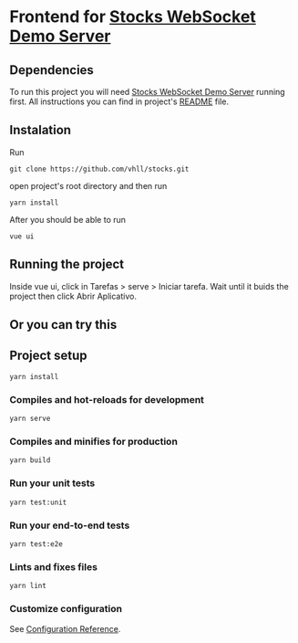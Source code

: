 # Frontend for [Stocks WebSocket Demo Server](https://bitbucket.org/byne/testfrontend1/src/master/)

## Dependencies
To run this project you will need [Stocks WebSocket Demo Server](https://bitbucket.org/byne/testfrontend1/src/master/) running first. All instructions you can find in project's [README](https://bitbucket.org/byne/testfrontend1/src/master/README.md) file.

## Instalation
Run
```
git clone https://github.com/vhll/stocks.git
```
open project's root directory and then run
```
yarn install
```
After you should be able to run
```
vue ui
```

## Running the project
Inside vue ui, click in Tarefas > serve > Iniciar tarefa. Wait until it buids the project then click Abrir Aplicativo.

## Or you can try this

## Project setup
```
yarn install
```

### Compiles and hot-reloads for development
```
yarn serve
```

### Compiles and minifies for production
```
yarn build
```

### Run your unit tests
```
yarn test:unit
```

### Run your end-to-end tests
```
yarn test:e2e
```

### Lints and fixes files
```
yarn lint
```

### Customize configuration
See [Configuration Reference](https://cli.vuejs.org/config/).
